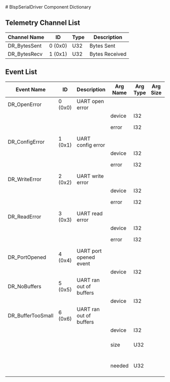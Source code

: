 <title>BlspSerialDriver Component Dictionary</title>
# BlspSerialDriver Component Dictionary


## Telemetry Channel List

|Channel Name|ID|Type|Description|
|---|---|---|---|
|DR_BytesSent|0 (0x0)|U32|Bytes Sent|
|DR_BytesRecv|1 (0x1)|U32|Bytes Received|

## Event List

|Event Name|ID|Description|Arg Name|Arg Type|Arg Size|Description
|---|---|---|---|---|---|---|
|DR_OpenError|0 (0x0)|UART open error| | | | |
| | | |device|I32||The device|    
| | | |error|I32||The error code|    
|DR_ConfigError|1 (0x1)|UART config error| | | | |
| | | |device|I32||The device|    
| | | |error|I32||The error code|    
|DR_WriteError|2 (0x2)|UART write error| | | | |
| | | |device|I32||The device|    
| | | |error|I32||The error code|    
|DR_ReadError|3 (0x3)|UART read error| | | | |
| | | |device|I32||The device|    
| | | |error|I32||The error code|    
|DR_PortOpened|4 (0x4)|UART port opened event| | | | |
| | | |device|I32||The device|    
|DR_NoBuffers|5 (0x5)|UART ran out of buffers| | | | |
| | | |device|I32||The device|    
|DR_BufferTooSmall|6 (0x6)|UART ran out of buffers| | | | |
| | | |device|I32||The device|    
| | | |size|U32||The provided buffer size|    
| | | |needed|U32||The buffer size needed|    
